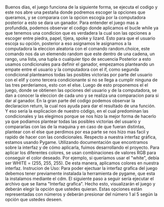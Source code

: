 Buenos días, el juego funciona de la siguiente forma, se ejecuta el codigo y este nos abre una pestaña donde podremos escoger la opciones que queramos, y se comparara con la opcion escogia por la computadora posterior a esto se dara un ganador. 
Para entender el juego mas a profundida, podemos observar el codigo donde aplicamos el bucle while ya que tenemos una condicion que es verdadera la cual son las opciones a escoger entre piedra, papel, tijera, spoke y lizard. Esto para que el usuario escoja su opción, posterior a eso asignamos le asignamos a la computadora la eleccion aleatoria con el comando random.choice, este comando nos da un elemendo random que este dentro de una cadena, un rango, una lista, una tupla o cualquier tipo de secuencia 
Posterior a esto usamos condicionales para definir el ganador, empezamos planteando un empate entre el usuario y la computadora con el if, como segunda condicional planteamos todas las posibles victorias por parte del usuario con el elif y como tercera condicionante si no se llega a cumplir ninguna de las tres perderiamos, esto con el else.
Luego de esto proponemos el el juego, donde se obtienen las opciones del usuario y de la computadora, se dan a conocer la eleccion de cada uno y se realiza una comparacion para si dar al ganador.
En la gran parte del codigo podemos observar la declaracion return, la cual nos ayuda para dar el resultado de una función.
Y eso seria la explicacion de nuestro código, en el cual predominan las condicionales y las elegimos porque se nos hizo la mejor forma de hacerlo ya que podiamos plantear todas las posibles victorias del usuario y compararlas con las de la maquina y en caso de que fueran distintas, plantear con el else que perdimos por esa parte se nos hizo mas facil y rapido de hacer con las condicionales.
Respecto a nuestra interfaz gráfica, estamos usando Pygame. Utilizando documentación que encontramos sobre la interfaz y de cómo aplicarla, fuimos desarrollando el proyecto. Para aplicar los diferentes colores, se usan combinaciones de valores RGB para conseguir el color deseado. Por ejemplo, si queríamos usar el "white", debía ser WHITE = (255, 255, 255). De esta manera, aplicamos colores en nuestra interfaz.
Instrucion de Uso:
Para poder ejectuar la interfaz grafica del juego debemos tener previamente instalada la herramienta de pygame, que esta la instalamos mediante el cdm.
El siguiente paso a seguir sería ejecutar el archivo que se llama "Interfaz grafica". Hecho esto, visualizarán el juego y deberán elegir la opción que ustedes quieran. Estas opciones están representadas con números y deberán presionar del número 1 al 5 según la opción que ustedes deseen.
